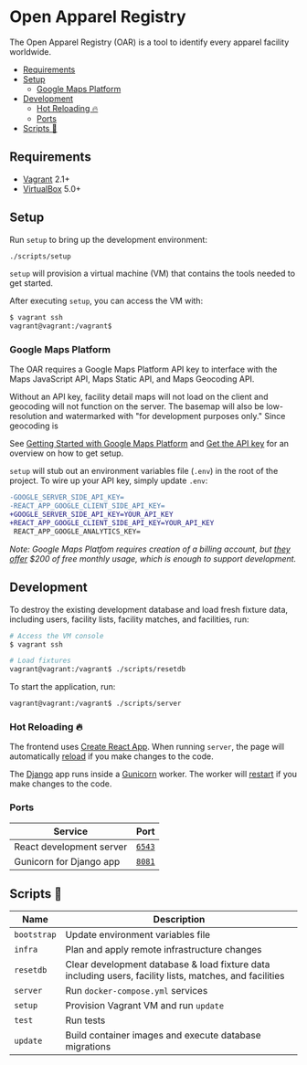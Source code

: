 # Open Apparel Registry

The Open Apparel Registry (OAR) is a tool to identify every apparel facility worldwide.

- [Requirements](#requirements)
- [Setup](#setup)
  - [Google Maps Platform](#google-maps-platform)
- [Development](#development)
  - [Hot Reloading 🔥](#hot-reloading-)
  - [Ports](#ports)
- [Scripts 🧰](#scripts-)

## Requirements

- [Vagrant](https://www.vagrantup.com/docs/installation/) 2.1+
- [VirtualBox](https://www.virtualbox.org/wiki/Downloads) 5.0+

## Setup

Run `setup` to bring up the development environment:

```bash
./scripts/setup
```

`setup` will provision a virtual machine (VM) that contains the tools needed to get started.

After executing `setup`, you can access the VM with:

```bash
$ vagrant ssh
vagrant@vagrant:/vagrant$
```

### Google Maps Platform

The OAR requires a Google Maps Platform API key to interface with the Maps JavaScript API, Maps Static API, and Maps Geocoding API. 

Without an API key, facility detail maps will not load on the client and geocoding will not function on the server. The basemap will also be low-resolution and watermarked with "for development purposes only." Since geocoding is 

See [Getting Started with Google Maps Platform](https://developers.google.com/maps/gmp-get-started#procedures) and [Get the API key](https://developers.google.com/maps/documentation/javascript/get-api-key#get-the-api-key) for an overview on how to get setup. 

`setup` will stub out an environment variables file (`.env`) in the root of the project. To wire up your API key, simply update `.env`:

```diff
-GOOGLE_SERVER_SIDE_API_KEY=
-REACT_APP_GOOGLE_CLIENT_SIDE_API_KEY=
+GOOGLE_SERVER_SIDE_API_KEY=YOUR_API_KEY
+REACT_APP_GOOGLE_CLIENT_SIDE_API_KEY=YOUR_API_KEY
 REACT_APP_GOOGLE_ANALYTICS_KEY=
 ```

 _Note: Google Maps Platfom requires creation of a billing account, but [they offer](https://cloud.google.com/maps-platform/pricing/) $200 of free monthly usage, which is enough to support development._

## Development

To destroy the existing development database and load fresh fixture data, including users, facility lists, facility matches, and facilities, run:

```bash
# Access the VM console
$ vagrant ssh

# Load fixtures
vagrant@vagrant:/vagrant$ ./scripts/resetdb
```

To start the application, run:

```bash
vagrant@vagrant:/vagrant$ ./scripts/server
```

### Hot Reloading 🔥

The frontend uses [Create React App](https://github.com/facebook/create-react-app/). When running `server`, the page will automatically [reload](https://github.com/facebook/create-react-app/#whats-included) if you make changes to the code.

The [Django](https://www.djangoproject.com) app runs inside a [Gunicorn](https://www.gunicorn.org) worker. The worker will [restart](https://docs.gunicorn.org/en/stable/settings.html#reload) if you make changes to the code.

### Ports

| Service                    | Port                            |
| -------------------------- | ------------------------------- |
| React development server   | [`6543`](http://localhost:6543) |
| Gunicorn for Django app    | [`8081`](http://localhost:8081) |

## Scripts 🧰

| Name                                                   | Description                                                                                                                                                                                  |
| ------------------------------------------------------ | -------------------------------------------------------------------------------------------------------------------------------------------------------------------------------------------- |
| `bootstrap`                                            | Update environment variables file                                                                                                                                                                    |
| `infra`                                                | Plan and apply remote infrastructure changes                                                                                                                                                 |
| `resetdb`                                              | Clear development database & load fixture data including users, facility lists, matches, and facilities                                                                                      |
| `server`                                               | Run `docker-compose.yml` services                                                                                                                                                            |
| `setup`                                                | Provision Vagrant VM and run `update`                                                                                                                                                        |
| `test`                                                 | Run tests                                                                                                                                                                                    |
| `update`                                               | Build container images and execute database migrations                                                                                                                                       |
